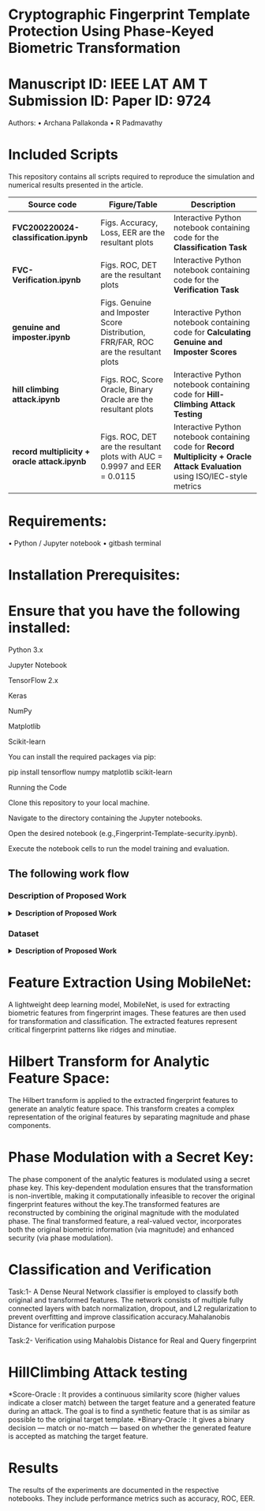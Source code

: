 # Cryptographic Fingerprint Template Protection Using Phase-Keyed Biometric Transformation
# Manuscript ID: IEEE LAT AM T Submission ID: Paper ID: 9724


Authors:
• Archana Pallakonda
• R Padmavathy

# Included Scripts
This repository contains all scripts required to reproduce the simulation and numerical results presented in the article.

| Source code | Figure/Table | Description |
|--------------|---------------|--------------|
| **FVC200220024-classification.ipynb** | Figs. Accuracy, Loss, EER are the resultant plots | Interactive Python notebook containing code for the **Classification Task** |
| **FVC-Verification.ipynb** | Figs. ROC, DET are the resultant plots | Interactive Python notebook containing code for the **Verification Task** |
| **genuine and imposter.ipynb** | Figs. Genuine and Imposter Score Distribution, FRR/FAR, ROC are the resultant plots | Interactive Python notebook containing code for **Calculating Genuine and Imposter Scores** |
| **hill climbing attack.ipynb** | Figs. ROC, Score Oracle, Binary Oracle are the resultant plots | Interactive Python notebook containing code for **Hill-Climbing Attack Testing** |
| **record multiplicity + oracle attack.ipynb** | Figs. ROC, DET are the resultant plots with AUC = 0.9997 and EER = 0.0115 | Interactive Python notebook containing code for **Record Multiplicity + Oracle Attack Evaluation** using ISO/IEC-style metrics |


# Requirements:
• Python / Jupyter notebook
• gitbash terminal
# Installation Prerequisites:

# Ensure that you have the following installed:
Python 3.x

Jupyter Notebook

TensorFlow 2.x

Keras

NumPy

Matplotlib

Scikit-learn

You can install the required packages via pip:

pip install tensorflow numpy matplotlib scikit-learn

Running the Code

Clone this repository to your local machine.

Navigate to the directory containing the Jupyter notebooks.

Open the desired notebook (e.g.,Fingerprint-Template-security.ipynb).

Execute the notebook cells to run the model training and evaluation.

## The following work flow 

### Description of Proposed Work
<details>
  <summary><strong>Description of Proposed Work</strong></summary>
  
  <div style="max-height: 200px; overflow-y: auto; padding: 10px;">
    The proposed methodology, **Phase-Keyed Biometric Transformation (PKBT)**, is a novel fingerprint template protection technique that enhances biometric security. It integrates a **Hilbert transform-based phase encoding** method to embed a secret phase key into extracted fingerprint features. This transformation ensures **non-invertibility** by altering the phase of the biometric features while preserving their magnitude, which maintains their distinctiveness for recognition.

  The **PKBT** technique introduces a secret key modulation that prevents unauthorized reconstruction of the original fingerprint data. Additionally, the framework supports **revocability** and **unlinkability**.
  </div>
  
</details>


### Dataset
<details>
  <summary><strong>Description of Proposed Work</strong></summary>
  <div style="max-height: 200px; overflow-y: auto; padding: 10px;">
The datasets used in the experiments are publicly available and can be accessed via the following link:

FVC2002,FVC2004:http://bias.csr.unibo.it/fvc2002/databases.asp

FVC2002 DB1 Optical Sensor 
FVC2002 DB2 Optical Sensor 
FVC2002 DB3 Capacitive Sensor 
FVC2002 DB4 SFinGe v2.51 
FVC2004 DB1 Optical Sensor 
FVC2004 DB2 Optical Sensor 
FVC2004 DB3 Thermal sensor 
FVC2004 DB4 SFinGe v3.0 
 </div>
  
</details>

# Feature Extraction Using MobileNet:

A lightweight deep learning model, MobileNet, is used for extracting biometric features from fingerprint images. These features are then used for transformation and classification. The extracted features represent critical fingerprint patterns like ridges and minutiae.

# Hilbert Transform for Analytic Feature Space:

The Hilbert transform is applied to the extracted fingerprint features to generate an analytic feature space. This transform creates a complex representation of the original features by separating magnitude and phase components.

# Phase Modulation with a Secret Key:

The phase component of the analytic features is modulated using a secret phase key. This key-dependent modulation ensures that the transformation is non-invertible, making it computationally infeasible to recover the original fingerprint features without the key.The transformed features are reconstructed by combining the original magnitude with the modulated phase. The final transformed feature, a real-valued vector, incorporates both the original biometric information (via magnitude) and enhanced security (via phase modulation).

# Classification and Verification
Task:1- A Dense Neural Network classifier is employed to classify both original and transformed features. The network consists of multiple fully connected layers with batch normalization, dropout, and L2 regularization to prevent overfitting and improve classification accuracy.Mahalanobis Distance for verification purpose

Task:2- Verification using Mahalobis Distance for Real and Query fingerprint

# HillClimbing Attack testing
*Score-Oracle :  It provides a continuous similarity score (higher values indicate a closer match) between the target feature and a generated feature during an attack. The goal is to find a synthetic feature that is as similar as possible to the original target template.
*Binary-Oracle : It gives a binary decision — match or no-match — based on whether the generated feature is accepted as matching the target feature.

# Results

The results of the experiments are documented in the respective notebooks. They include performance metrics such as accuracy, ROC, EER. 

